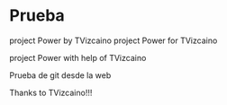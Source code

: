 Prueba
======

project Power by TVizcaino
project Power for TVizcaino

project Power with help of TVizcaino

Prueba de git desde la web


Thanks to  TVizcaino!!!
